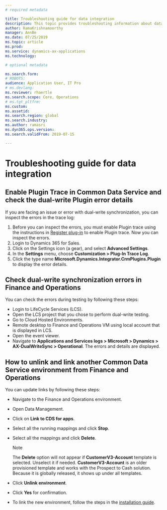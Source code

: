 ```yaml
---
# required metadata

title: Troubleshooting guide for data integration
description: This topic provides troubleshooting information about data integration between Microsoft Dynamics 365 for Finance and Operations and Common Data Service.
author: RamaKrishnamoorthy 
manager: AnnBe
ms.date: 07/25/2019
ms.topic: article
ms.prod: 
ms.service: dynamics-ax-applications
ms.technology: 

# optional metadata

ms.search.form: 
# ROBOTS: 
audience: Application User, IT Pro
# ms.devlang: 
ms.reviewer: rhaertle
ms.search.scope: Core, Operations
# ms.tgt_pltfrm: 
ms.custom: 
ms.assetid: 
ms.search.region: global
ms.search.industry: 
ms.author: ramasri
ms.dyn365.ops.version: 
ms.search.validFrom: 2019-07-15

---
```


# Troubleshooting guide for data integration

## Enable Plugin Trace in Common Data Service and check the dual-write Plugin error details

If you are facing an issue or error with dual-write synchronization, you can inspect the errors in the trace log:

1. Before you can inspect the errors, you must enable Plugin trace using the instructions in [Register plug-in](https://docs.microsoft.com/en-us/powerapps/developer/common-data-service/tutorial-write-plug-in#view-trace-logs) to enable Plugin trace. Now you can inspect the errors.
2. Login to Dynamics 365 for Sales.
3. Click on the Settings icon (a gear), and select **Advanced Settings**.
4. In the **Settings** menu, choose **Customization > Plug-In Trace Log**.
5. Click the type name **Microsoft.Dynamics.Integrator.CrmPlugins.Plugin** to display the error details.

## Check dual-write synchronization errors in Finance and Operations

You can check the errors during testing by following these steps:

+ Login to LifeCycle Services (LCS).
+ Open the LCS project that you chose to perform dual-write testing.
+ Go to Cloud Hosted Environments.
+ Remote desktop to Finance and Operations VM using local account that is displayed in LCS.
+ Open the event viewer. 
+ Navigate to **Applications and Services logs > Microsoft > Dynamics > AX-DualWriteSync > Operational**. The errors and details are displayed.

## How to unlink and link another Common Data Service environment from Finance and Operations

You can update links by following these steps:

+ Navigate to the Finance and Operations environment.
+ Open Data Management.
+ Click on **Link to CDS for apps**.
+ Select all the running mappings and click **Stop**. 
+ Select all the mappings and click **Delete**.

    > [!NOTE]
    > The **Delete** option will not appear if **CustomerV3-Account** template is selected. Unselect it if needed. **CustomerV3-Account** is an older provisioned template and works with the Prospect to Cash solution. Because it is globally released, it shows up under all templates.

+ Click **Unlink environment**.
+ Click **Yes** for confirmation.
+ To link the new environment, follow the steps in the [installation guide](https://aka.ms/dualwrite-docs).

